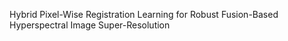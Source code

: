 Hybrid Pixel-Wise Registration Learning for Robust Fusion-Based Hyperspectral Image Super-Resolution
